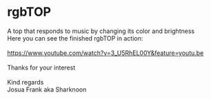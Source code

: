 # rgbTOP
A top that responds to music by changing its color and brightness<br>
Here you can see the finished rgbTOP in action:<br><br>
https://www.youtube.com/watch?v=3_U5RhEL00Y&feature=youtu.be<br><br>
Thanks for your interest<br><br>
Kind regards<br>
Josua Frank aka Sharknoon
